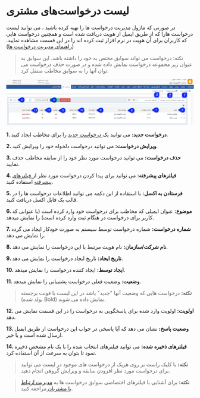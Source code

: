 #  لیست درخواست‌های مشتری

در صورتی که ماژول مدیریت درخواست ها را تهیه کرده باشید ، می توانید لیست  درخواست هارا که  از طریق  ایمیل از هویت دریافت شده است و همچنین درخواست هایی که کاربران برای آن هویت در نرم افزار ثبت کرده اند  را در این قسمت  مشاهده نمایید. ([راهنمای مدیریت درخواست ها](https://github.com/1stco/PayamGostarDocs/blob/master/help%202.5.4/Settings/Personalization-crm/Manage-requests/Manage-requests.md))

> نکته: درخواست می تواند سوابق مختص به خود را داشته باشد. این سوابق به عنوان زیر مجموعه درخواست نمایش داده شده و در صورت حذف درخواست می توان آنها را به سوابق مخاطب منتقل کرد.

![](Bank-request.png)

**1.  درخواست جدید:** می توانید یک[ درخواست جدید](https://github.com/1stco/PayamGostarDocs/blob/master/help%202.5.4/Integrated-bank/Database/Records/new-request/new-request.md) را برای مخاطب ایجاد کنید.

**2. ویرایش درخواست:** می توانید درخواست دلخواه خود را ویرایش کنید.

**3. حذف درخواست:** می توانید درخواست مورد نظر خود را از سابقه مخاطب حذف نمایید.

**4.  فیلترهای پیشرفته:** می توانید برای پیدا کردن درخواست مورد نظر از[ فیلترهای پیشرفته](https://github.com/1stco/PayamGostarDocs/blob/master/help%202.5.4/Customer-relationship-management/Advanced-filter/Advanced-filter.md) استفاده کنید.

**5. فرستادن به اکسل:** با استفاده از این دکمه می توانید اطلاعات  درخواست ها را در قالب یک فایل اکسل دریافت کنید.

**6. موضوع:** عنوان ایمیلی که مخاطب برای درخواست خود وارد کرده است (یا عنوانی که کاربر برای درخواست در هنگام ثبت وارد کرده است) را نمایش میدهد.

**7. شماره درخواست:** شماره درخواست توسط سیستم به صورت خودکار ایجاد می گردد را نمایش می دهد.

**8. نام شرکت/سازمان:** نام هویت مرتبط با این درخواست را نمایش می دهد.

**9. تاریخ ایجاد:** تاریخ ایجاد درخواست را نمایش می دهد.

**10. ایجاد توسط:** ایجاد کننده درخواست را نمایش میدهد.

**11. وضعیت:** وضعیت فعلی درخواست پشتیبانی را نمایش میدهد.

> **نکته:** درخواست هایی که وضعیت آنها "جدید" باشد در این لیست با فونت برجسته (بولد شده Bold) نمایش داده می شوند.

**12. اولویت:** اولویت وارد شده برای پاسخگویی به درخواست را در این قسمت نمایش می دهد.

**13. وضعیت پاسخ:** نشان می دهد که آیا پاسخی در جواب این درخواست از طریق ایمیل ارسال شده است و یا خیر.

**14. فیلترهای ذخیره شده:** می توانید فیلترهای انتخاب شده را با یک نام مشخص ذخیره نمود تا بتوان به سرعت از آن استفاده کرد.


> **نکته:**  با کلیک راست بر روی هریک از درخواست های موجود در لیست می توانید برای درخواست مورد نظر افزودن سابقه و ویرایش گروهی انجام دهید.

> **نکته:** برای آشنایی با  فیلترهای اختصاصی سوابق درخواست ها به [مدیریت ارتباط با مشتریان ](https://github.com/1stco/PayamGostarDocs/blob/master/help%202.5.4/Customer-relationship-management/Customer-Relationship-Management.md)مراجعه کنید.

